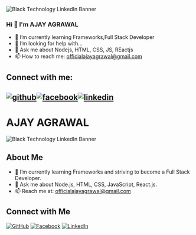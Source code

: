 
![Black Technology LinkedIn Banner](https://github.com/shyam728/shyam728/assets/116745835/734dddcf-8c4b-4d5a-b475-c0527362fb5c)



### Hi 👋 I'm AJAY AGRAWAL




- 🌱 I’m currently learning Frameworks,Full Stack Developer
- 🤔 I’m looking for help with...
- 💬 Ask me about Nodejs, HTML, CSS, JS, REactjs
- 📫 How to reach me: officialajayagrawal@gmail.com




Connect with me:
---






[![github](https://cloud.githubusercontent.com/assets/17016297/18839843/0e06a67a-83d2-11e6-993a-b35a182500e0.png)][1][![facebook](https://cloud.githubusercontent.com/assets/17016297/18839836/0a06deb4-83d2-11e6-8078-1d0974af0f63.png)][2][![linkedin](https://github.com/shyam728/shyam728/assets/116745835/3b411b18-154d-4c75-b18f-af493f2479bf)][3]
---


[1]: http://www.github.com/your_contact_info
[2]: https://www.linkedin.com/in/ajay-agrawal-/
[3]: https://www.linkedin.com/in/ajay-agrawal-/



# AJAY AGRAWAL

![Black Technology LinkedIn Banner](https://github.com/shyam728/shyam728/blob/master/assets/116745835/734dddcf-8c4b-4d5a-b475-c0527362fb5c.png)

## About Me
- 🌱 I’m currently learning Frameworks and striving to become a Full Stack Developer.
- 💬 Ask me about Node.js, HTML, CSS, JavaScript, React.js.
- 📫 Reach me at: officialajayagrawal@gmail.com

## Connect with Me

[![GitHub](https://img.shields.io/badge/GitHub-ajayagrawal-blue)](http://www.github.com/your_contact_info)
[![Facebook](https://img.shields.io/badge/Facebook-ajayagrawal-blue)](https://www.facebook.com/your_facebook_profile)
[![LinkedIn](https://img.shields.io/badge/LinkedIn-ajay--agrawal-blue)](https://www.linkedin.com/in/ajay-agrawal-/)


